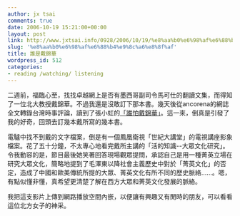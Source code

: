 ```yaml
---
author: jx tsai
comments: true
date: 2006-10-19 15:21:00+00:00
layout: post
link: http://www.jxtsai.info/0928/2006/10/19/%e8%aa%b0%e6%98%af%e6%88%b4%e9%8c%a6%e8%8f%af/
slug: '%e8%aa%b0%e6%98%af%e6%88%b4%e9%8c%a6%e8%8f%af'
title: 誰是戴錦華
wordpress_id: 512
categories:
- reading /watching/ listening
---
```


二週前，福臨心至，找找卓越網上是否有墨西哥副司令馬可仕的翻讀文集，而得知了一位北大教授戴錦華。不過我還是沒敢訂下那本書。幾天後從ancorena的網誌全文轉錄台灣時事評論，讀到了張小虹的[「誰怕戴錦華」](http://www.jxtsai.info/blog/)。這一來，倒真是引發了我的好奇，回頭去訂幾本戴所寫的幾本書。

電驢中找不到戴的文字檔案，倒是有一個鳳凰衛視「世紀大講堂」的電視講座影象檔案。花了五十分鐘，不太專心地看完戴所主講的「活的知識--大眾文化研究」。令我動容的是，節目最後她笑著回答現場觀眾提問，承認自己是用一種菁英立場在研究大眾文化，簡略地提到了毛澤東以降社會主義歷史中對於「菁英文化」的否定，造成了中國和歐美傳統所提的大眾、菁英文化有所不同的歷史脈絡......。嗯，有點似懂非懂，真希望更清楚了解在西方大眾和菁英文化發展的脈絡。

我把這支影片上傳到網路播放空間內嵌，以便讓有興趣又有閒時的朋友，可以看看這位北方女子的神采。

  
  

